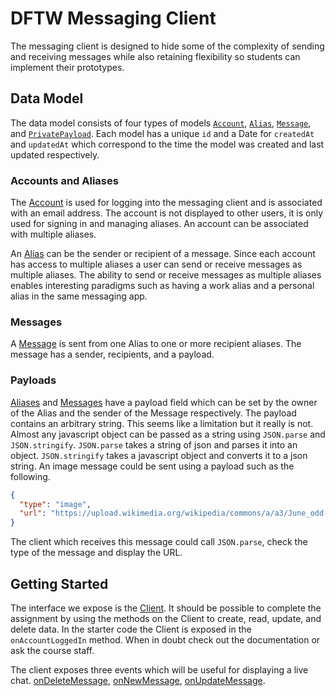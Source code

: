 # DFTW Messaging Client

The messaging client is designed to hide some of the complexity of sending and receiving messages while also retaining flexibility so students can implement their prototypes.

## Data Model

The data model consists of four types of models [`Account`](Account.html), [`Alias`](Alias.html), [`Message`](Message.html), and [`PrivatePayload`](Account.html). Each model has a unique `id` and a Date for `createdAt` and `updatedAt` which correspond to the time the model was created and last updated respectively.

### Accounts and Aliases

The [Account](Account.html) is used for logging into the messaging client and is associated with an email address. The account is not displayed to other users, it is only used for signing in and managing aliases. An account can be associated with multiple aliases.

An [Alias](Alias.html) can be the sender or recipient of a message. Since each account has access to multiple aliases a user can send or receive messages as multiple aliases. The ability to send or receive messages as multiple aliases enables interesting paradigms such as having a work alias and a personal alias in the same messaging app.

### Messages

A [Message](Message.html) is sent from one Alias to one or more recipient aliases. The message has a sender, recipients, and a payload.

### Payloads

[Aliases](Alias.html) and [Messages](Message.html) have a payload field which can be set by the owner of the Alias and the sender of the Message respectively. The payload contains an arbitrary string. This seems like a limitation but it really is not. Almost any javascript object can be passed as a string using `JSON.parse` and `JSON.stringify`. `JSON.parse` takes a string of json and parses it into an object. `JSON.stringify` takes a javascript object and converts it to a json string. An image message could be sent using a payload such as the following.

```json
{
  "type": "image",
  "url": "https://upload.wikimedia.org/wikipedia/commons/a/a3/June_odd-eyed-cat.jpg"
}
```

The client which receives this message could call `JSON.parse`, check the type of the message and display the URL.

## Getting Started

The interface we expose is the [Client](Client.html). It should be possible to complete the assignment by using the methods on the Client to create, read, update, and delete data. In the starter code the Client is exposed in the `onAccountLoggedIn` method. When in doubt check out the documentation or ask the course staff.

The client exposes three events which will be useful for displaying a live chat. [onDeleteMessage](global.html#event:onDeleteMessage), [onNewMessage](global.html#event:onNewMessage), [onUpdateMessage](global.html#event:onUpdateMessage).

<!-- ### Private Payloads

[PrivatePayloads](PrivatePayload.html) are similar to the public payload on Alias and Message. However [PrivatePayloads] are only accessible by the alias which creates the payload. An Alias can create a PrivatePayload on  -->

